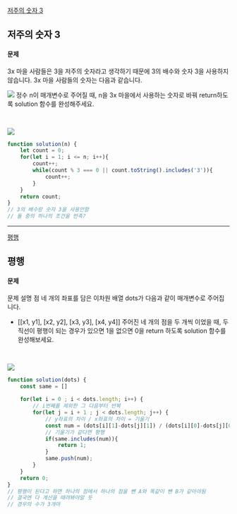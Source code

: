 [저주의 숫자 3](https://school.programmers.co.kr/learn/courses/30/lessons/120871)
## 저주의 숫자 3
#### 문제
3x 마을 사람들은 3을 저주의 숫자라고 생각하기 때문에 3의 배수와 숫자 3을 사용하지 않습니다. 3x 마을 사람들의 숫자는 다음과 같습니다.
<br/>

![](https://velog.velcdn.com/images/jkang4531/post/76887d73-d23a-4a62-8711-509369321748/image.png)
정수 n이 매개변수로 주어질 때, n을 3x 마을에서 사용하는 숫자로 바꿔 return하도록 solution 함수를 완성해주세요.

<br/>

![](https://velog.velcdn.com/images/jkang4531/post/eb08c910-7444-4d40-8dd6-f8620a777a1d/image.png)

```javascript
function solution(n) {
    let count = 0;
    for(let i = 1; i <= n; i++){
        count++;
        while(count % 3 === 0 || count.toString().includes('3')){
            count++;
        }
    }
    return count;
}
// 3의 배수랑 숫자 3을 사용안함
// 둘 중의 하나의 조건을 만족?
```
---
[평행](https://school.programmers.co.kr/learn/courses/30/lessons/120875)
## 평행
#### 문제
문제 설명
점 네 개의 좌표를 담은 이차원 배열  dots가 다음과 같이 매개변수로 주어집니다.

- [[x1, y1], [x2, y2], [x3, y3], [x4, y4]]
주어진 네 개의 점을 두 개씩 이었을 때, 두 직선이 평행이 되는 경우가 있으면 1을 없으면 0을 return 하도록 solution 함수를 완성해보세요.

<br/>

![](https://velog.velcdn.com/images/jkang4531/post/0c7a7807-fa67-417a-9b81-182de5c34046/image.png)

```javascript
function solution(dots) {
    const same = []
    
    for(let i = 0 ; i < dots.length; i++) {
        // i번째를 제외한 그 다음부터 반복
        for(let j = i + 1 ; j < dots.length; j++) {
            // y좌표의 차이 / x좌표의 차이 = 기울기
            const num = (dots[i][1]-dots[j][1]) / (dots[i][0]-dots[j][0]);
            // 기울기가 같다면 평행
            if(same.includes(num)){
                return 1;
            } 
            same.push(num);
        }
    }
    return 0;
}
// 평행이 된다고 하면 하나의 점에서 하나의 점을 뺀 A와 똑같이 뺸 B가 같아야됨
// 결국엔 다 계산을 때려봐야알 듯
// 경우의 수가 3개야
```
